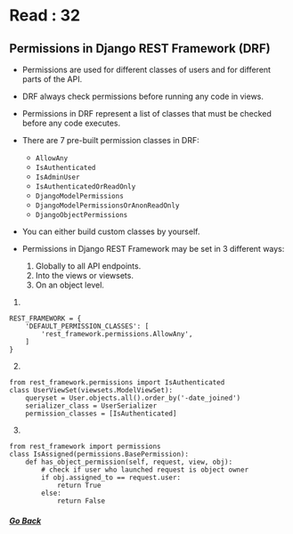 # Read : 32

## Permissions in Django REST Framework (DRF)

- Permissions are used for different classes of users and for different parts of the API. 

- DRF always check permissions before running any code in views.

- Permissions in DRF represent a list of classes that must be checked before any code executes. 

- There are 7 pre-built permission classes in DRF:

    - `AllowAny`
    - `IsAuthenticated`
    - `IsAdminUser`
    - `IsAuthenticatedOrReadOnly`
    - `DjangoModelPermissions`
    - `DjangoModelPermissionsOrAnonReadOnly`
    - `DjangoObjectPermissions`

- You can either build custom classes by yourself.

- Permissions in Django REST Framework may be set in 3 different ways:

    1. Globally to all API endpoints.
    2. Into the views or viewsets.
    3. On an object level.

1.
```
REST_FRAMEWORK = {
    'DEFAULT_PERMISSION_CLASSES': [
        'rest_framework.permissions.AllowAny',
    ]
}
```

2.
```
from rest_framework.permissions import IsAuthenticated
class UserViewSet(viewsets.ModelViewSet):
    queryset = User.objects.all().order_by('-date_joined')
    serializer_class = UserSerializer
    permission_classes = [IsAuthenticated]
```

3.
```
from rest_framework import permissions
class IsAssigned(permissions.BasePermission): 
    def has_object_permission(self, request, view, obj):
		# check if user who launched request is object owner 
        if obj.assigned_to == request.user: 
            return True
        else:
            return False
```

##### [Go Back](code_401_reading_notes.md)